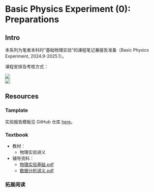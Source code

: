 # Basic Physics Experiment (0): Preparations

## Intro

本系列为笔者本科时“基础物理实验”的课程笔记兼报告准备（Basic Physics Experiment, 2024.9-2025.1）。

<!-- <div class="center"><img src="https://imagebank-0.oss-cn-beijing.aliyuncs.com/VS-PicGo/2024-08-23-16-52-59_BPE(0)-Preparations.jpg"/></div> -->
课程安排及考核方式：
<div class="center"><img src="https://imagebank-0.oss-cn-beijing.aliyuncs.com/VS-PicGo/2024-08-23-16-55-08_BPE(0)-Preparations.jpg"/></div>
<div class="center"><img src="https://imagebank-0.oss-cn-beijing.aliyuncs.com/VS-PicGo/2024-08-27-15-15-08_BPE(0)-Preparations.jpg"/></div>

## Resources

### Tamplate

实验报告模板见 GitHub 仓库 [here](https://github.com/YiDingg/LatexNotes/tree/main/Templates/TemplateOfBasicPhysicsExperiment)。

### Textbook

- 教材：
  - 物理实验讲义
- 辅导资料：
  - [物理实验基础.pdf](https://www.writebug.com/static/uploads/2024/8/26/b42b3ac87db6c5f377d3cd92d73f44fc.pdf)
  - [数据分析讲义.pdf](https://www.writebug.com/static/uploads/2024/8/26/e172607a4f225c03c32d06404fdc30d3.pdf)

### 拓展阅读

 